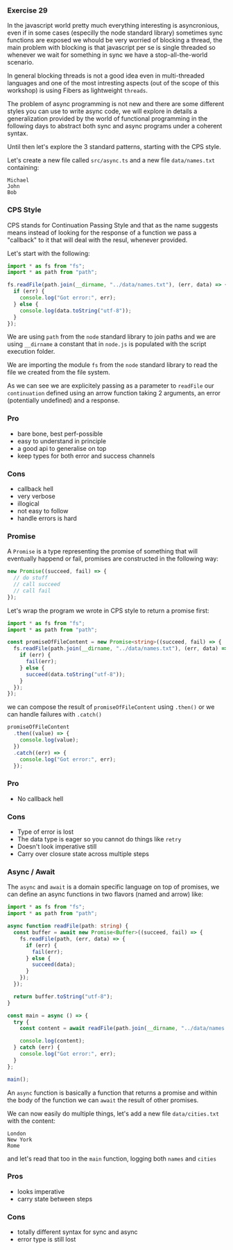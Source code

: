 ### Exercise 29

In the javascript world pretty much everything interesting is asyncronious, even if in some cases (especilly the node standard library) sometimes sync functions are exposed we whould be very worried of blocking a thread, the main problem with blocking is that javascript per se is single threaded so whenever we wait for something in sync we have a stop-all-the-world scenario.

In general blocking threads is not a good idea even in multi-threaded languages and one of the most intresting aspects (out of the scope of this workshop) is using Fibers as lightweight `threads`.

The problem of async programming is not new and there are some different styles you can use to write async code, we will explore in details a generalization provided by the world of functional programming in the following days to abstract both sync and async programs under a coherent syntax.

Until then let's explore the 3 standard patterns, starting with the CPS style.

Let's create a new file called `src/async.ts` and a new file `data/names.txt` containing:

```
Michael
John
Bob
```

### CPS Style

CPS stands for Continuation Passing Style and that as the name suggests means instead of looking for the response of a function we pass a "callback" to it that will deal with the resul, whenever provided.

Let's start with the following:

```ts
import * as fs from "fs";
import * as path from "path";

fs.readFile(path.join(__dirname, "../data/names.txt"), (err, data) => {
  if (err) {
    console.log("Got error:", err);
  } else {
    console.log(data.toString("utf-8"));
  }
});
```

We are using `path` from the `node` standard library to join paths and we are using `__dirname` a constant that in `node.js` is populated with the script execution folder.

We are importing the module `fs` from the `node` standard library to read the file we created from the file system.

As we can see we are explicitely passing as a parameter to `readFile` our `continuation` defined using an arrow function taking 2 arguments, an error (potentially undefined) and a response.

### Pro

- bare bone, best perf-possible
- easy to understand in principle
- a good api to generalise on top
- keep types for both error and success channels

### Cons

- callback hell
- very verbose
- illogical
- not easy to follow
- handle errors is hard

### Promise

A `Promise` is a type representing the promise of something that will eventually happend or fail, promises are constructed in the following way:

```ts
new Promise((succeed, fail) => {
  // do stuff
  // call succeed
  // call fail
});
```

Let's wrap the program we wrote in CPS style to return a promise first:

```ts
import * as fs from "fs";
import * as path from "path";

const promiseOfFileContent = new Promise<string>((succeed, fail) => {
  fs.readFile(path.join(__dirname, "../data/names.txt"), (err, data) => {
    if (err) {
      fail(err);
    } else {
      succeed(data.toString("utf-8"));
    }
  });
});
```

we can compose the result of `promiseOfFileContent` using `.then()` or we can handle failures with `.catch()`

```ts
promiseOfFileContent
  .then((value) => {
    console.log(value);
  })
  .catch((err) => {
    console.log("Got error:", err);
  });
```

### Pro

- No callback hell

### Cons

- Type of error is lost
- The data type is eager so you cannot do things like `retry`
- Doesn't look imperative still
- Carry over closure state across multiple steps

### Async / Await

The `async` and `await` is a domain specific language on top of promises, we can define an async functions in two flavors (named and arrow) like:

```ts
import * as fs from "fs";
import * as path from "path";

async function readFile(path: string) {
  const buffer = await new Promise<Buffer>((succeed, fail) => {
    fs.readFile(path, (err, data) => {
      if (err) {
        fail(err);
      } else {
        succeed(data);
      }
    });
  });

  return buffer.toString("utf-8");
}

const main = async () => {
  try {
    const content = await readFile(path.join(__dirname, "../data/names.txt"));

    console.log(content);
  } catch (err) {
    console.log("Got error:", err);
  }
};

main();
```

An `async` function is basically a function that returns a promise and within the body of the function we can `await` the result of other promises.

We can now easily do multiple things, let's add a new file `data/cities.txt` with the content:

```
London
New York
Rome
```

and let's read that too in the `main` function, logging both `names` and `cities`

### Pros

- looks imperative
- carry state between steps

### Cons

- totally different syntax for sync and async
- error type is still lost
